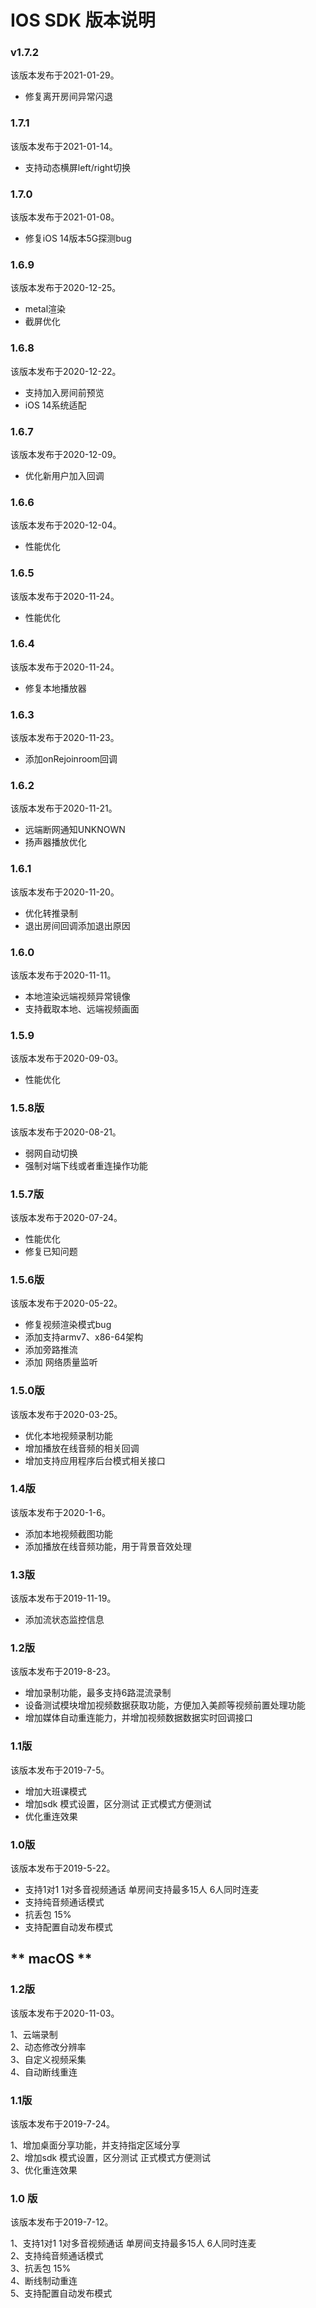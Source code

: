 # IOS SDK 版本说明


### v1.7.2

该版本发布于2021-01-29。

* 修复离开房间异常闪退

### 1.7.1

该版本发布于2021-01-14。

* 支持动态横屏left/right切换

### 1.7.0

该版本发布于2021-01-08。

* 修复iOS 14版本5G探测bug


### 1.6.9

该版本发布于2020-12-25。

* metal渲染
* 截屏优化

### 1.6.8

该版本发布于2020-12-22。

* 支持加入房间前预览
* iOS 14系统适配

### 1.6.7

该版本发布于2020-12-09。

* 优化新用户加入回调

### 1.6.6

该版本发布于2020-12-04。

* 性能优化


### 1.6.5

该版本发布于2020-11-24。

* 性能优化

### 1.6.4

该版本发布于2020-11-24。

* 修复本地播放器


### 1.6.3

该版本发布于2020-11-23。

* 添加onRejoinroom回调


### 1.6.2

该版本发布于2020-11-21。  

* 远端断网通知UNKNOWN
* 扬声器播放优化


### 1.6.1

该版本发布于2020-11-20。  

* 优化转推录制
* 退出房间回调添加退出原因

### 1.6.0

该版本发布于2020-11-11。  

* 本地渲染远端视频异常镜像
* 支持截取本地、远端视频画面

### 1.5.9

该版本发布于2020-09-03。  

* 性能优化

### 1.5.8版

该版本发布于2020-08-21。   

* 弱网自动切换
* 强制对端下线或者重连操作功能

### 1.5.7版

该版本发布于2020-07-24。   

* 性能优化
* 修复已知问题


### 1.5.6版

该版本发布于2020-05-22。  

* 修复视频渲染模式bug
* 添加支持armv7、x86-64架构
* 添加旁路推流
* 添加 网络质量监听


### 1.5.0版

该版本发布于2020-03-25。  

* 优化本地视频录制功能
* 增加播放在线音频的相关回调
* 增加支持应用程序后台模式相关接口

### 1.4版

该版本发布于2020-1-6。  

* 添加本地视频截图功能
* 添加播放在线音频功能，用于背景音效处理


### 1.3版

该版本发布于2019-11-19。  

* 添加流状态监控信息


### 1.2版

该版本发布于2019-8-23。  

* 增加录制功能，最多支持6路混流录制
* 设备测试模块增加视频数据获取功能，方便加入美颜等视频前置处理功能
* 增加媒体自动重连能力，并增加视频数据数据实时回调接口

### 1.1版

该版本发布于2019-7-5。  

* 增加大班课模式
* 增加sdk 模式设置，区分测试 正式模式方便测试
* 优化重连效果


### 1.0版

该版本发布于2019-5-22。      

* 支持1对1 1对多音视频通话  单房间支持最多15人 6人同时连麦
* 支持纯音频通话模式
* 抗丢包 15%  
* 支持配置自动发布模式

## ** macOS **

###  1.2版

该版本发布于2020-11-03。      

1、云端录制    
2、动态修改分辨率    
3、自定义视频采集    
4、自动断线重连    


###  1.1版

该版本发布于2019-7-24。  

1、增加桌面分享功能，并支持指定区域分享    
2、增加sdk 模式设置，区分测试 正式模式方便测试    
3、优化重连效果    

### 1.0 版

该版本发布于2019-7-12。  

1、支持1对1 1对多音视频通话 单房间支持最多15人 6人同时连麦    
2、支持纯音频通话模式    
3、抗丢包 15%    
4、断线制动重连    
5、支持配置自动发布模式   
